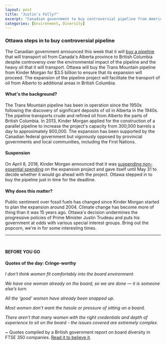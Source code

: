 ```yaml
---
layout: post
title: "Justin's Folly?"
excerpt: "Canadian government to buy controversial pipeline from American company Kinder Morgan. We have a number of cringe-inducing quotes of the day."
categories: [Environment, Diversity]
---
```


### Ottawa steps in to buy controversial pipeline

The Canadian government announced this week that it will <a href="https://www.cnbc.com/2018/05/29/canadian-government-to-buy-kinder-morgans-trans-mountain-pipeline.html" target="_blank">buy a pipeline</a> that will transport oil from Canada's Alberta province to British Columbia despite controversy over the environmental impact of the pipeline and the heavy oil that it will transport. Ottawa will buy the Trans Mountain pipeline from Kinder Morgan for $3.5 billion to ensure that its expansion will proceed. The expansion of the pipeline project will facilitate the transport of oil from Alberto to additional areas in British Columbia.

#### What's the background?

The Trans Mountain pipeline has been in operation since the 1950s following the discovery of significant deposits of oil in Alberta in the 1940s. The pipeline transports crude and refined oil from Alberto the parts of British Columbia. In 2013, Kinder Morgan applied for the construction of a parallel pipeline to increase the project's capacity from 300,000 barrels a day to approximately 800,000. The expansion has been supported by the Canadian federal government but vigorously opposed by provincial governments and local communities, including the First Nations.

#### Suspension

On April 8, 2018, Kinder Morgan announced that it was <a href="https://www.prnewswire.com/news-releases/kinder-morgan-canada-limited-suspends-non-essential-spending-on-trans-mountain-expansion-project-300626072.html" target="_blank">suspending non-essential spending</a> on the expansion project and gave itself until May 31 to decide whether it would go ahead with the project. Ottawa stepped in to buy the pipeline just in time for the deadline.

#### Why does this matter?

Public sentiment over fossil fuels has changed since Kinder Morgan started to plan the expansion around 2004. Climate change has become more of thing than it was 15 years ago. Ottawa's decision undermines the progressive  policies of Prime Minister Justin Trudeau and puts his government at odds with various special interest groups. Bring out the popcorn, we're in for some interesting times.

* * *
<br />

**BEFORE YOU GO**

#### **Quotes of the day: Cringe-worthy**

<i>I don’t think women fit comfortably into the board environment.</i>

<i>We have one woman already on the board, so we are done — it is someone else’s turn.</i>

<i>All the ‘good’ women have already been snapped up. </i>

<i>Most women don’t want the hassle or pressure of sitting on a board.</i>

<i>There aren’t that many women with the right credentials and depth of experience to sit on the board - the issues covered are extremely complex.</i>

~ Quotes compiled by a British government report on board diversity in FTSE 350 companies. <a href="https://www.gov.uk/government/news/revealed-the-worst-explanations-for-not-appointing-women-to-ftse-company-boards" target="_blank">Read it to believe it</a>.
